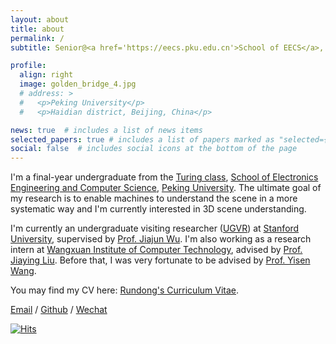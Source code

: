 ```yaml
---
layout: about
title: about
permalink: /
subtitle: Senior@<a href='https://eecs.pku.edu.cn'>School of EECS</a>, <a href='https://www.pku.edu.cn'>Peking University</a>

profile:
  align: right
  image: golden_bridge_4.jpg
  # address: >
  #   <p>Peking University</p>
  #   <p>Haidian district, Beijing, China</p>

news: true  # includes a list of news items
selected_papers: true # includes a list of papers marked as "selected={true}"
social: false  # includes social icons at the bottom of the page
---
```

I'm a final-year undergraduate from the [Turing class](https://cfcs.pku.edu.cn/english/research/turing_program/introduction1/index.htm), [School of Electronics Engineering and Computer Science](https://eecs.pku.edu.cn/), [Peking University](https://www.pku.edu.cn/). The ultimate goal of my research is to enable machines to understand the scene in a more systematic way and I'm currently interested in 3D scene understanding.

I'm currently an undergraduate visiting researcher ([UGVR](https://engineering.stanford.edu/students-academics/programs/global-engineering-programs/chinese-ugvr)) at [Stanford University](https://www.stanford.edu/), supervised by [Prof. Jiajun Wu](https://jiajunwu.com/). I'm also working as a research intern at [Wangxuan Institute of Computer Technology](https://www.icst.pku.edu.cn/), advised by [Prof. Jiaying Liu](http://39.96.165.147/people/liujiaying.html).  Before that, I was very fortunate to be advised by [Prof. Yisen Wang](https://yisenwang.github.io/).

You may find my CV here: [Rundong's Curriculum Vitae](../assets/pdf/Curriculum_Vitae.pdf).

[Email](mailto:rundong_luo@stu.pku.edu.cn) / [Github](https://github.com/Red-Fairy) / [Wechat](../assets/img/wechat.jpg)

[![Hits](https://hits.seeyoufarm.com/api/count/incr/badge.svg?url=https%3A%2F%2Fred-fairy.github.io&count_bg=%2379C83D&title_bg=%23555555&icon=&icon_color=%23E7E7E7&title=hits&edge_flat=false)](https://hits.seeyoufarm.com)
